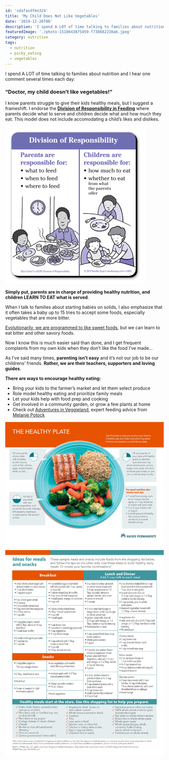 ```yaml
---
id: 'sdafasdfmn324'
title: 'My Child Does Not Like Vegetables'
date: '2019-12-26T00'
description: 'I spend A LOT of time talking to families about nutrition and I hear one comment several times each day: "Doctor, my child doesn’t like vegetables!"  I know parents struggle to give their kids healthy meals, but I suggest a frameshift.'
featuredImage: './photo-1518843875459-f738682238a6.jpeg'
category: nutrition
tags:
  - nutrition
  - picky_eating
  - vegetables
---
```


I spend A LOT of time talking to families about nutrition and I hear one comment several times each day:

### **“Doctor, my child doesn’t like vegetables!”**

I know parents struggle to give their kids healthy meals, but I suggest a frameshift. I endorse the [**Division of Responsibility in Feeding**](https://www.ellynsatterinstitute.org/satter-feeding-dynamics-model/) where parents decide what to serve and children decide what and how much they eat. This model does not include accomodating a child’s likes and dislikes.

![division of responsibilities](./8552hr.png)

**Simply put, parents are in charge of providing healthy nutrition, and children LEARN TO EAT what is served**.

When I talk to families about starting babies on solids, I also emphasize that it often takes a baby up to 15 tries to accept some foods, especially vegetables that are more bitter.

[Evolutionarily, we are programmed to like sweet foods](https://www.smithsonianmag.com/arts-culture/the-evolution-of-the-sweet-tooth-79895734/), but we can learn to eat bitter and other savory foods.

Now I know this is much easier said than done, and I get frequent complaints from my own kids when they don’t like the food I’ve made…

As I’ve said many times, **parenting isn’t easy** and it’s not our job to be our childrens’ friends. **Rather, we are their teachers, supporters and loving guides**.

**There are ways to encourage healthy eating:**

- Bring your kids to the farmer’s market and let them select produce
- Role model healthy eating and prioritize family meals
- Let your kids help with food prep and cooking
- Get involved in a community garden, or grow a few plants at home
- Check out [Adventures in Veggieland](https://www.youtube.com/watch?v=XwPy0AAavXY), expert feeding advice from [Melanie Potock](https://mymunchbug.com/)

![Healthy plate 1](./healthyplate-page-001.jpg)

![Healthy plate 2](./healthyplate-page-002.jpg)
